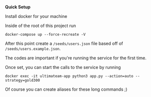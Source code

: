 
**Quick Setup**


 Install docker for your machine
 
 Inside of the root of this project run 
 
 `docker-compose up --force-recreate -V`
 
 After this point create a `/seeds/users.json` file based off of `/seeds/users.example.json`. 
 
 The codes are important if you're running the service for the first time.
 
 
 Once set, you can start the calls to the service by running
 
 `docker exec -it ultimateam-app python3 app.py --action=auto --strategy=gold300`
 
 Of course you can create aliases for these long commands ;)
  




